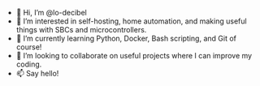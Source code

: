 - 👋 Hi, I’m @lo-decibel
- 👀 I’m interested in self-hosting, home automation, and making useful things with SBCs and microcontrollers.
- 🌱 I’m currently learning Python, Docker, Bash scripting, and Git of course!
- 💞️ I’m looking to collaborate on useful projects where I can improve my coding.
- 📫 Say hello!
